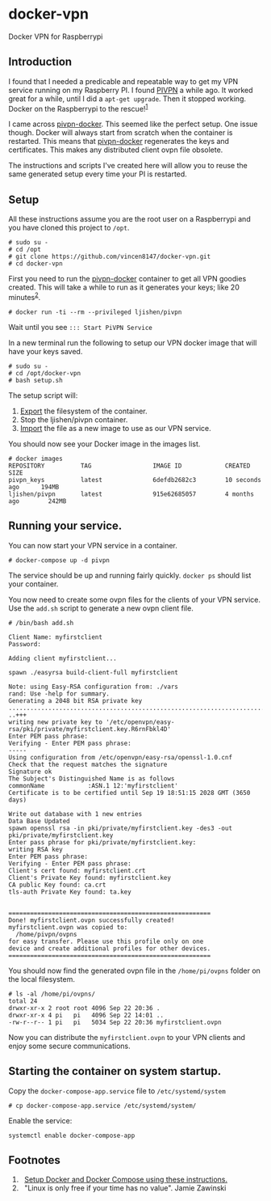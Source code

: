 # docker-vpn
Docker VPN for Raspberrypi

## Introduction

I found that I needed a predicable and repeatable way to get my VPN service
running on my Raspberry PI.  I found [PIVPN](http://www.pivpn.io/) a while ago.  It worked great for a while, until I did a `apt-get upgrade`.  Then it stopped
working.  Docker on the Raspberrypi to the rescue!<sup>[1](#f1)</sup>

I came across [pivpn-docker](https://github.com/ljishen/pivpn-docker).  This
seemed like the perfect setup.  One issue though.  Docker will always start
from scratch when the container is restarted.  This means that
[pivpn-docker](https://github.com/ljishen/pivpn-docker) regenerates the keys
and certificates. This makes any distributed client ovpn file obsolete.

The instructions and scripts I've created here will allow you to reuse the same
generated setup every time your PI is restarted.

## Setup
All these instructions assume you are the root user on a Raspberrypi and
you have cloned this project to `/opt`.
```
# sudo su -
# cd /opt
# git clone https://github.com/vincen8147/docker-vpn.git
# cd docker-vpn
```

First you need to run the
[pivpn-docker](https://github.com/ljishen/pivpn-docker)
container to get all VPN goodies created.  This will take a while to run as it
generates your keys; like 20 minutes<sup>[2](#f2)</sup>.

```
# docker run -ti --rm --privileged ljishen/pivpn
```
Wait until you see `::: Start PiVPN Service`

In a new terminal run the following to setup our VPN docker image that will
have your keys saved.
```
# sudo su -
# cd /opt/docker-vpn
# bash setup.sh
```

The setup script will:
1. [Export](https://docs.docker.com/engine/reference/commandline/export/) the filesystem of the container.    
1. Stop the ljishen/pivpn container.
1. [Import](https://docs.docker.com/engine/reference/commandline/import/)
the file as a new image to use as our VPN service.

You should now see your Docker image in the images list.
```
# docker images
REPOSITORY          TAG                 IMAGE ID            CREATED             SIZE
pivpn_keys          latest              6defdb2682c3        10 seconds ago      194MB
ljishen/pivpn       latest              915e62685057        4 months ago        242MB
```
## Running your service.
You can now start your VPN service in a container.
```
# docker-compose up -d pivpn
```
The service should be up and running fairly quickly.  `docker ps` should list your container.

You now need to create some ovpn files for the clients of your VPN service.
Use the `add.sh` script to generate a new ovpn client file.
```
# /bin/bash add.sh

Client Name: myfirstclient
Password:

Adding client myfirstclient...

spawn ./easyrsa build-client-full myfirstclient

Note: using Easy-RSA configuration from: ./vars
rand: Use -help for summary.
Generating a 2048 bit RSA private key
.................................................................................................................................................+++
..+++
writing new private key to '/etc/openvpn/easy-rsa/pki/private/myfirstclient.key.R6rnFbkl4D'
Enter PEM pass phrase:
Verifying - Enter PEM pass phrase:
-----
Using configuration from /etc/openvpn/easy-rsa/openssl-1.0.cnf
Check that the request matches the signature
Signature ok
The Subject's Distinguished Name is as follows
commonName            :ASN.1 12:'myfirstclient'
Certificate is to be certified until Sep 19 18:51:15 2028 GMT (3650 days)

Write out database with 1 new entries
Data Base Updated
spawn openssl rsa -in pki/private/myfirstclient.key -des3 -out pki/private/myfirstclient.key
Enter pass phrase for pki/private/myfirstclient.key:
writing RSA key
Enter PEM pass phrase:
Verifying - Enter PEM pass phrase:
Client's cert found: myfirstclient.crt
Client's Private Key found: myfirstclient.key
CA public Key found: ca.crt
tls-auth Private Key found: ta.key


========================================================
Done! myfirstclient.ovpn successfully created!
myfirstclient.ovpn was copied to:
  /home/pivpn/ovpns
for easy transfer. Please use this profile only on one
device and create additional profiles for other devices.
========================================================
```
You should now find the generated ovpn file in the `/home/pi/ovpns` folder on
the local filesystem.
```
# ls -al /home/pi/ovpns/
total 24
drwxr-xr-x 2 root root 4096 Sep 22 20:36 .
drwxr-xr-x 4 pi   pi   4096 Sep 22 14:01 ..
-rw-r--r-- 1 pi   pi   5034 Sep 22 20:36 myfirstclient.ovpn
```
Now you can distribute the `myfirstclient.ovpn` to your VPN clients and enjoy
some secure communications.

## Starting the container on system startup.
Copy the `docker-compose-app.service` file to `/etc/systemd/system`
```
# cp docker-compose-app.service /etc/systemd/system/
```
Enable the service:
```
systemctl enable docker-compose-app
```

## Footnotes
1. <a name="f1">&nbsp;</a> [Setup Docker and Docker Compose using these instructions.](https://www.bargelt.com/setting-up-a-headless-raspberry-pi-with-ssh-docker-docker-compose-git/)
1. <a name="f2">&nbsp;</a>
"Linux is only free if your time has no value". Jamie Zawinski
